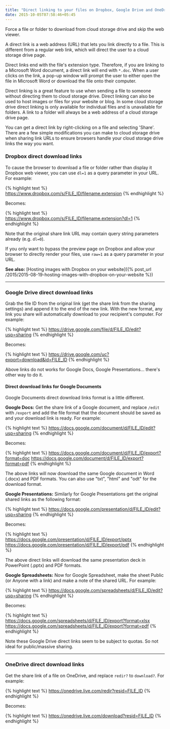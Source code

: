 ```yaml
---
title: "Direct linking to your files on Dropbox, Google Drive and OneDrive"
date: 2015-10-05T07:58:46+05:45
---
```


<p class="lead">Force a file or folder to download from cloud storage drive and skip the web viewer.</p>

A direct link is a web address (URL) that lets you link directly to a file. This is different from a regular web link, which will direct the user to a cloud storage drive page.

Direct links end with the file's extension type. Therefore, if you are linking to a Microsoft Word document, a direct link will end with `*.doc`. When a user clicks on the link, a pop-up window will prompt the user to either open the file in Microsoft Word or download the file onto their computer.

Direct linking is a great feature to use when sending a file to someone without directing them to cloud storage drive. Direct linking can also be used to host images or files for your website or blog. In some cloud storage drive direct linking is only available for individual files and is unavailable for folders. A link to a folder will always be a web address of a cloud storage drive page.

You can get a direct link by right-clicking on a file and selecting 'Share'. There are a few simple modifications you can make to cloud storage drive when sharing link URLs to ensure browsers handle your cloud storage drive links the way you want.

### Dropbox direct download links

To cause the browser to download a file or folder rather than display it Dropbox web viewer, you can use `dl=1` as a query parameter in your URL. For example:

{% highlight text %}
https://www.dropbox.com/s/FILE_ID/filename.extension
{% endhighlight %}

Becomes:

{% highlight text %}
https://www.dropbox.com/s/FILE_ID/filename.extension?dl=1
{% endhighlight %}

Note that the original share link URL may contain query string parameters already (e.g. `dl=0`).

If you only want to bypass the preview page on Dropbox and allow your browser to directly render your files, use `raw=1` as a query parameter in your URL.

**See also:** [Hosting images with Dropbox on your website]({% post_url /2015/2015-08-19-hosting-images-with-dropbox-on-your-website %})

---

### Google Drive direct download links

Grab the file ID from the original link (get the share link from the sharing settings) and append it to the end of the new link. With the new format, any link you share will automatically download to your recipient's computer. For example:

{% highlight text %}
https://drive.google.com/file/d/FILE_ID/edit?usp=sharing
{% endhighlight %}

Becomes:

{% highlight text %}
https://drive.google.com/uc?export=download&id=FILE_ID
{% endhighlight %}

Above links do not works for Google Docs, Google Presentations... there's other way to do it.

#### Direct download links for Google Documents

Google Documents direct download links format is a little different.

**Google Docs:** Get the share link of a Google document, and replace `/edit` with `/export` and add the file format that the document should be saved as and your download link is ready. For example:

{% highlight text %}
https://docs.google.com/document/d/FILE_ID/edit?usp=sharing
{% endhighlight %}

Becomes:

{% highlight text %}
https://docs.google.com/document/d/FILE_ID/export?format=doc
https://docs.google.com/document/d/FILE_ID/export?format=pdf
{% endhighlight %}

The above links will now download the same Google document in Word (.docx) and PDF formats. You can also use "txt", "html" and "odt" for the download format.

**Google Presentations:** Similarly for Google Presentations get the original shared links as the following format:

{% highlight text %}
https://docs.google.com/presentation/d/FILE_ID/edit?usp=sharing
{% endhighlight %}

Becomes:

{% highlight text %}
https://docs.google.com/presentation/d/FILE_ID/export/pptx
https://docs.google.com/presentation/d/FILE_ID/export/pdf
{% endhighlight %}

The above direct links will download the same presentation deck in PowerPoint (.pptx) and PDF formats.

**Google Spreadsheets:** Now for Google Spreadsheet, make the sheet Public (or Anyone with a link) and make a note of the shared URL. For example:

{% highlight text %}
https://docs.google.com/spreadsheets/d/FILE_ID/edit?usp=sharing
{% endhighlight %}

Becomes:

{% highlight text %}
https://docs.google.com/spreadsheets/d/FILE_ID/export?format=xlsx
https://docs.google.com/spreadsheets/d/FILE_ID/export?format=pdf
{% endhighlight %}

Note these Google Drive direct links seem to be subject to quotas. So not ideal for public/massive sharing.

---

### OneDrive direct download links

Get the share link of a file on OneDrive, and replace `redir?` to `download?`. For example:

{% highlight text %}
https://onedrive.live.com/redir?resid=FILE_ID
{% endhighlight %}

Becomes:

{% highlight text %}
https://onedrive.live.com/download?resid=FILE_ID
{% endhighlight %}
